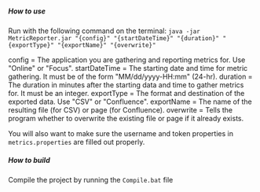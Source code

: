 ##### How to use
Run with the following command on the terminal:
`java -jar MetricReporter.jar "{config}" "{startDateTime}" "{duration}" "{exportType}" "{exportName}" "{overwrite}"`

config = The application you are gathering and reporting metrics for. Use "Online" or "Focus".
startDateTime = The starting date and time for metric gathering. It must be of the form "MM/dd/yyyy-HH:mm" (24-hr).
duration = The duration in minutes after the starting data and time to gather metrics for. It must be an integer.
exportType = The format and destination of the exported data. Use "CSV" or "Confluence".
exportName = The name of the resulting file (for CSV) or page (for Confluence).
overwrite = Tells the program whether to overwrite the existing file or page if it already exists.

You will also want to make sure the username and token properties in `metrics.properties` are filled out properly.

##### How to build
Compile the project by running the `Compile.bat` file